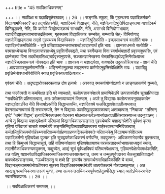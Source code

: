 +++
title = "45 सर्वापेक्षाधिकरणम्"

+++
।। सर्वापेक्षा च यज्ञादिश्रुतेरश्ववत् ।। 26 ।। सङ्गतिः स्फुटा, किं गृहस्थस्य यज्ञादिकर्मवतो विद्यायामधिकारः? उत तद्गहितस्येति, यज्ञादिकर्म विद्याङ्गं, नेति, यज्ञेनेत्यादिश्रुतिर्विद्याङ्गतया यज्ञादिकर्म विनियुङ्क्त्ते, नेति, किं कर्मणो विद्योत्पादकत्वं सम्भवति, नेति, असम्भवे विनियोगाभावात् यज्ञादेर्विद्याङ्गत्वाभावात्तद्रहितस्य, गृहस्थस्य विद्याधिकारः सम्भवेत्, सम्भवति चेत्- विनियोगाद् यज्ञादेर्विद्याङ्गतया तद्तो गृहस्थस्य विद्याधिकारः । यज्ञादिश्रुतिरपीति - इच्छासाधनत्वं वदतीति भावः । यज्ञादिसर्वकर्मापेक्षैवेति - सूत्रे प्रतिज्ञापदानन्तरश्चशब्दोऽवदारणार्थं इति भावः । ज्ञानसाधनत्वे सत्येवेति - परमसाध्येच्छया विनाऽवान्तरसाध्येषु प्रवृत्तिर्नोपपद्यते, यथा स्वर्गेच्छया विना स्वर्गार्थयज्ञादौ प्रवृत्त्यनुपपत्तिः, एवं ज्ञानेच्छया विना तदर्थेच्छासिध्द्यथर्प्रवृत्त्यनुपपत्तेः, सञ्जातज्ञानेच्छस्य चेच्छासिध्द्यर्थप्रवृत्तिनैरपेक्ष्याच्च यज्ञादेरिच्छासाधनत्वं नोपपद्यत इति भावः । ज्ञानस्य न यज्ञाद्यपेक्षा, वाक्यादेव तदुत्पत्तेरित्यत्राह - ज्ञानं चेति । आप्रयाणादनुवर्त्तमानमिति - अङ्गिनोऽनुवृत्त्या तदङ्गस्य कर्मणोऽनुवृत्तिरपेक्षितेति भावः । यज्ञादिषु प्रवृत्तिर्मनोवधानविरोधिनि स्यात् प्रवृत्तिरूपत्वादित्यत्राह -

एवंरूपं चेति । अदृष्टद्वारोपकारकत्वान्न दोष इत्यर्थः । अश्ववत् रथचर्यायोग्योऽश्वो न लाङ्गलाकर्षणे युज्यते,

तथा फलोत्पत्तौ न कर्मापेक्षत इति परे व्याचक्षते, फलोत्पत्तावनपेक्षत्वे प्रामाणिकेऽपि उत्पत्तावपेक्षैव सूत्रप्रतिपाद्या "सर्वापेक्षे'ति प्रतिमातत्वात्, अतः परोक्त्तव्याख्यानं क्लिष्टम् । अपरे तु विद्यायाः फलोत्पत्तावनुग्राहकत्वेन यज्ञाद्यपेक्षाऽस्ति नेति विचार्याऽस्तीति सिद्धान्तयन्ति, यज्ञादिवक्ये फलसिद्धावपेक्षाप्रतीत्यभावात् वेदनसाधनत्वमात्रं हि तत्रावगम्यते, तेन न विद्यायाः फलसिद्धावुपकारकत्वम् अशाब्दत्वात् "निचाय्य' "तस्मिन् दृष्टे' "तमेयं विद्वान्' इत्यादिभिरुत्पन्नस्य वेदनस्य मोक्षसाधनत्वेऽन्यानपेक्षत्वप्रतीतिस्वारस्याच्च तदनुपपन्नम् । अन्ये तु विद्याया यज्ञाद्यपेक्षत्वे परिव्राजां विद्यानधिकारप्रसङ्गात् गृहस्थेष्वपि यज्ञाद्यनपेक्षेति पूर्वपक्षं कृत्वा गृहिणां परिव्राजां चाचारे समानेऽपि सङ्गतिनिवृविरूपपारिव्राज्यस्य गार्हस्थ्यस्थाननिविष्टत्वात् कर्मतन्निवृत्तिरूपयोर्गार्हस्थ्यपारिव्राज्ययोर्ग्रहणाग्रहणवद्विकल्पोपपत्तेः परिव्राजकेषु विद्यायामनपेक्षितस्य यज्ञादिकर्मणो गृहिष्वपेक्षा युज्यत इति सूत्रद्वयमेकाधिकरणं वर्णयन्ति, तदयुक्त्तम्- अधिकरणभेदस्यैव युक्त्तत्वात्, तथा हि किमुभयं सिद्धान्तसूत्रं, तर्हि यतिष्वनपेक्षाया गृडिष्वपेक्षायाश्च परस्परतादर्थ्याभावात्साध्यद्वयं स्यात्, तदानीमैकाधिकरण्यमयुक्त्तम्, यद्युच्येत, आद्यं सूत्रं पूर्वपक्षविषयं यतिष्वनपेक्षत्वात्, गृहिष्वनपेक्षेत्येवमर्थपरमिति, तन्न यतिषु यज्ञानपेक्षविद्याधिकारस्याधिकरणान्तरसाध्यत्वात्, तस्य च तन्मूलपूर्वपक्षस्य चैकसूत्रप्रतिपाद्यत्वे वाक्यभेदप्रसङ्गाच्च, "ऊर्ध्वरेतस्सु च शब्दे हि' इत्यत्रैव तत्समर्थनमाभिप्रायिकमिति चे वाच्यं, विद्यानङ्गत्वसमर्थनोपक्षीणस्य सूत्रस्य विद्याधिकारसमर्थनेऽपि तात्पर्यकल्पने गौरवप्रसङ्गात् । अत आद्यसूत्रस्याधिकरणान्तरत्वं युक्त्तं, तथा सत्यनन्तराधिकरणपूर्वपक्षहेतुरर्थसिद्धः स्यात् अतोऽधिकरणभेदः स्वारसिकप्राप्तः ।। 26 ।।

।। सर्वापेक्षाधिकरणं समाप्तम् ।।

